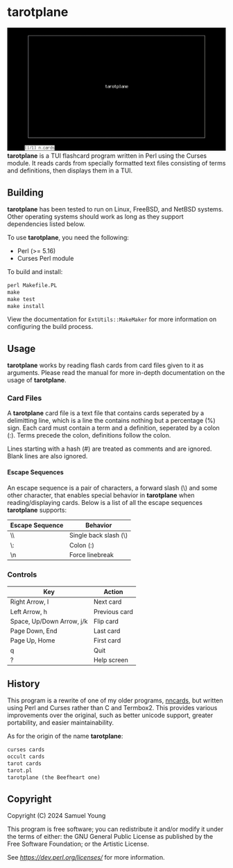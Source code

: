 # tarotplane
![tarotplane](demo.gif)
**tarotplane** is a TUI flashcard program written in Perl using the Curses
module. It reads cards from specially formatted text files consisting of terms
and definitions, then displays them in a TUI.

## Building
**tarotplane** has been tested to run on Linux, FreeBSD, and NetBSD systems.
Other operating systems should work as long as they support dependencies listed
below.

To use **tarotplane**, you need the following:
* Perl (>= 5.16)
* Curses Perl module

To build and install:
```
perl Makefile.PL
make
make test
make install
```
View the documentation for `ExtUtils::MakeMaker` for more information on
configuring the build process.

## Usage
**tarotplane** works by reading flash cards from card files given to it as
arguments. Please read the manual for more in-depth documentation on the usage
of **tarotplane**.

### Card Files
A **tarotplane** card file is a text file that contains cards seperated by a
delimitting line, which is a line the contains nothing but a percentage (%)
sign. Each card must contain a term and a definition, seperated by a colon (:).
Terms precede the colon, definitions follow the colon.

Lines starting with a hash (#) are treated as comments and are ignored. Blank
lines are also ignored.

#### Escape Sequences
An escape sequence is a pair of characters, a forward slash (\\) and some other
character, that enables special behavior in **tarotplane** when
reading/displaying cards. Below is a list of all the escape sequences
**tarotplane** supports:

| Escape Sequence | Behavior                  |
| --------------- | ------------------------- |
| \\\\            | Single back slash (\\)    |
| \\:             | Colon (:)                 |
| \\n             | Force linebreak           |

### Controls

| Key                       | Action        |
| ------------------------- | ------------- |
| Right Arrow, l            | Next card     |
| Left Arrow, h             | Previous card |
| Space, Up/Down Arrow, j/k | Flip card     |
| Page Down, End            | Last card     |
| Page Up, Home             | First card    |
| q                         | Quit          |
| ?                         | Help screen   |

## History
This program is a rewrite of one of my older programs,
[nncards](https://codeberg.org/1-1sam/nncards), but written using Perl and
Curses rather than C and Termbox2. This provides various improvements over the
original, such as better unicode support, greater portability, and easier
maintainability.

As for the origin of the name **tarotplane**:
```
curses cards
occult cards
tarot cards
tarot.pl
tarotplane (the Beefheart one)
```

## Copyright
Copyright (C) 2024 Samuel Young

This program is free software; you can redistribute it and/or modify it under
the terms of either: the GNU General Public License as published by the Free
Software Foundation; or the Artistic License.

See *https://dev.perl.org/licenses/* for more information.
